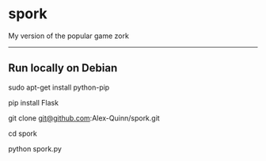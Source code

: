spork
=====

My version of the popular game zork

-----------------------------------
Run locally on Debian
-----------------------------------

sudo apt-get install python-pip

pip install Flask

git clone git@github.com:Alex-Quinn/spork.git

cd spork

python spork.py
